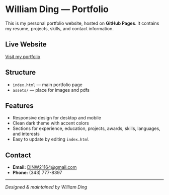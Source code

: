 # William Ding — Portfolio

This is my personal portfolio website, hosted on **GitHub Pages**. It contains my resume, projects, skills, and contact information.

## Live Website
[Visit my portfolio](https://cringekid102.github.io/portfolio/)

## Structure
- `index.html` — main portfolio page
- `assets/` — place for images and pdfs

## Features
- Responsive design for desktop and mobile
- Clean dark theme with accent colors
- Sections for experience, education, projects, awards, skills, languages, and interests
- Easy to update by editing `index.html`

## Contact
- **Email:** DINW21164@gmail.com  
- **Phone:** (343) 777-8397

---
*Designed & maintained by William Ding*
